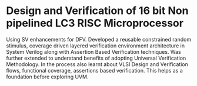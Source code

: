 # Design and Verification of 16 bit Non pipelined LC3 RISC Microprocessor

Using SV enhancements for DFV. Developed a reusable constrained random stimulus, coverage driven layered verification environment architecture in System Verilog along with Assertion Based 
Verification techniques. Was further extended to understand benefits of adopting Universal Verification Methodology. In the process also learnt about VLSI Design and Verification flows, 
functional coverage, assertions based verification. This helps as a foundation before exploring UVM.
